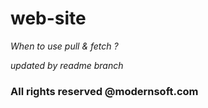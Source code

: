 # web-site

*When to use pull & fetch ?*

_updated by readme branch_

### All rights reserved @modernsoft.com
